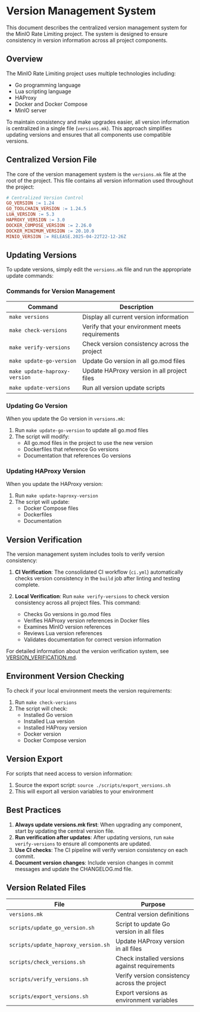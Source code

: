 # Version Management System

This document describes the centralized version management system for the MinIO Rate Limiting project. The system is designed to ensure consistency in version information across all project components.

## Overview

The MinIO Rate Limiting project uses multiple technologies including:

- Go programming language
- Lua scripting language
- HAProxy
- Docker and Docker Compose
- MinIO server

To maintain consistency and make upgrades easier, all version information is centralized in a single file (`versions.mk`). This approach simplifies updating versions and ensures that all components use compatible versions.

## Centralized Version File

The core of the version management system is the `versions.mk` file at the root of the project. This file contains all version information used throughout the project:

```makefile
# Centralized Version Control
GO_VERSION := 1.24
GO_TOOLCHAIN_VERSION := 1.24.5
LUA_VERSION := 5.3
HAPROXY_VERSION := 3.0
DOCKER_COMPOSE_VERSION := 2.26.0
DOCKER_MINIMUM_VERSION := 20.10.0
MINIO_VERSION := RELEASE.2025-04-22T22-12-26Z
```

## Updating Versions

To update versions, simply edit the `versions.mk` file and run the appropriate update commands:

### Commands for Version Management

| Command                     | Description                                  |
|-----------------------------|----------------------------------------------|
| `make versions`             | Display all current version information      |
| `make check-versions`       | Verify that your environment meets requirements |
| `make verify-versions`      | Check version consistency across the project |
| `make update-go-version`    | Update Go version in all go.mod files        |
| `make update-haproxy-version` | Update HAProxy version in all project files |
| `make update-versions`      | Run all version update scripts               |

### Updating Go Version

When you update the Go version in `versions.mk`:

1. Run `make update-go-version` to update all go.mod files
2. The script will modify:
   - All go.mod files in the project to use the new version
   - Dockerfiles that reference Go versions
   - Documentation that references Go versions

### Updating HAProxy Version

When you update the HAProxy version:

1. Run `make update-haproxy-version`
2. The script will update:
   - Docker Compose files
   - Dockerfiles
   - Documentation

## Version Verification

The version management system includes tools to verify version consistency:

1. **CI Verification**: The consolidated CI workflow (`ci.yml`) automatically checks version consistency in the `build` job after linting and testing complete.

2. **Local Verification**: Run `make verify-versions` to check version consistency across all project files. This command:
   - Checks Go versions in go.mod files
   - Verifies HAProxy version references in Docker files
   - Examines MinIO version references
   - Reviews Lua version references
   - Validates documentation for correct version information

For detailed information about the version verification system, see [VERSION_VERIFICATION.md](./VERSION_VERIFICATION.md).

## Environment Version Checking

To check if your local environment meets the version requirements:

1. Run `make check-versions`
2. The script will check:
   - Installed Go version
   - Installed Lua version
   - Installed HAProxy version
   - Docker version
   - Docker Compose version

## Version Export

For scripts that need access to version information:

1. Source the export script: `source ./scripts/export_versions.sh`
2. This will export all version variables to your environment

## Best Practices

1. **Always update versions.mk first**: When upgrading any component, start by updating the central version file.
2. **Run verification after updates**: After updating versions, run `make verify-versions` to ensure all components are updated.
3. **Use CI checks**: The CI pipeline will verify version consistency on each commit.
4. **Document version changes**: Include version changes in commit messages and update the CHANGELOG.md file.

## Version Related Files

| File                          | Purpose                                   |
|-------------------------------|-------------------------------------------|
| `versions.mk`                 | Central version definitions               |
| `scripts/update_go_version.sh`| Script to update Go version in all files  |
| `scripts/update_haproxy_version.sh` | Update HAProxy version in all files |
| `scripts/check_versions.sh`   | Check installed versions against requirements |
| `scripts/verify_versions.sh`  | Verify version consistency across the project |
| `scripts/export_versions.sh`  | Export versions as environment variables  |
